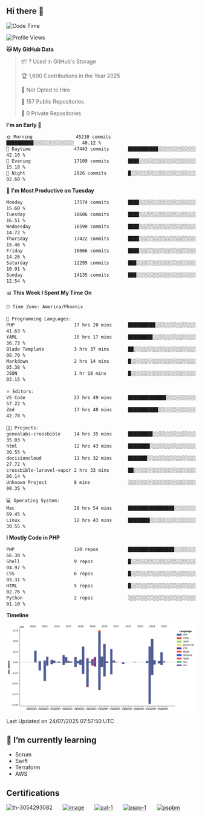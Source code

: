 ## Hi there 👋

<!--START_SECTION:waka-->
![Code Time](http://img.shields.io/badge/Code%20Time-11%2C427%20hrs%2048%20mins-blue)

![Profile Views](http://img.shields.io/badge/Profile%20Views-2-blue)

**🐱 My GitHub Data** 

> 📦 ? Used in GitHub's Storage 
 > 
> 🏆 1,600 Contributions in the Year 2025
 > 
> 🚫 Not Opted to Hire
 > 
> 📜 157 Public Repositories 
 > 
> 🔑 0 Private Repositories 
 > 
**I'm an Early 🐤** 

```text
🌞 Morning                45210 commits       ██████████░░░░░░░░░░░░░░░   40.12 % 
🌆 Daytime                47443 commits       ███████████░░░░░░░░░░░░░░   42.10 % 
🌃 Evening                17109 commits       ████░░░░░░░░░░░░░░░░░░░░░   15.18 % 
🌙 Night                  2926 commits        █░░░░░░░░░░░░░░░░░░░░░░░░   02.60 % 
```
📅 **I'm Most Productive on Tuesday** 

```text
Monday                   17574 commits       ████░░░░░░░░░░░░░░░░░░░░░   15.60 % 
Tuesday                  18606 commits       ████░░░░░░░░░░░░░░░░░░░░░   16.51 % 
Wednesday                16590 commits       ████░░░░░░░░░░░░░░░░░░░░░   14.72 % 
Thursday                 17422 commits       ████░░░░░░░░░░░░░░░░░░░░░   15.46 % 
Friday                   16066 commits       ████░░░░░░░░░░░░░░░░░░░░░   14.26 % 
Saturday                 12295 commits       ███░░░░░░░░░░░░░░░░░░░░░░   10.91 % 
Sunday                   14135 commits       ███░░░░░░░░░░░░░░░░░░░░░░   12.54 % 
```


📊 **This Week I Spent My Time On** 

```text
🕑︎ Time Zone: America/Phoenix

💬 Programming Languages: 
PHP                      17 hrs 20 mins      ██████████░░░░░░░░░░░░░░░   41.63 % 
YAML                     15 hrs 17 mins      █████████░░░░░░░░░░░░░░░░   36.73 % 
Blade Template           3 hrs 37 mins       ██░░░░░░░░░░░░░░░░░░░░░░░   08.70 % 
Markdown                 2 hrs 14 mins       █░░░░░░░░░░░░░░░░░░░░░░░░   05.38 % 
JSON                     1 hr 18 mins        █░░░░░░░░░░░░░░░░░░░░░░░░   03.15 % 

🔥 Editors: 
VS Code                  23 hrs 49 mins      ██████████████░░░░░░░░░░░   57.22 % 
Zed                      17 hrs 48 mins      ███████████░░░░░░░░░░░░░░   42.78 % 

🐱‍💻 Projects: 
genealabs-crossbible     14 hrs 35 mins      █████████░░░░░░░░░░░░░░░░   35.03 % 
html                     12 hrs 43 mins      ████████░░░░░░░░░░░░░░░░░   30.55 % 
decisioncloud            11 hrs 32 mins      ███████░░░░░░░░░░░░░░░░░░   27.72 % 
crossbible-laravel-vapor 2 hrs 33 mins       ██░░░░░░░░░░░░░░░░░░░░░░░   06.14 % 
Unknown Project          8 mins              ░░░░░░░░░░░░░░░░░░░░░░░░░   00.35 % 

💻 Operating System: 
Mac                      28 hrs 54 mins      █████████████████░░░░░░░░   69.45 % 
Linux                    12 hrs 43 mins      ████████░░░░░░░░░░░░░░░░░   30.55 % 
```

**I Mostly Code in PHP** 

```text
PHP                      120 repos           █████████████████░░░░░░░░   66.30 % 
Shell                    9 repos             █░░░░░░░░░░░░░░░░░░░░░░░░   04.97 % 
CSS                      6 repos             █░░░░░░░░░░░░░░░░░░░░░░░░   03.31 % 
HTML                     5 repos             █░░░░░░░░░░░░░░░░░░░░░░░░   02.76 % 
Python                   2 repos             ░░░░░░░░░░░░░░░░░░░░░░░░░   01.10 % 
```



**Timeline**

![Lines of Code chart](https://raw.githubusercontent.com/mikebronner/mikebronner/master/assets/bar_graph.png)


 Last Updated on 24/07/2025 07:57:50 UTC
<!--END_SECTION:waka-->

<!--
**mikebronner/mikebronner** is a ✨ _special_ ✨ repository because its `README.md` (this file) appears on your GitHub profile.

Here are some ideas to get you started:

- 🔭 I’m currently working on ...
- 🌱 I’m currently learning ...
- 👯 I’m looking to collaborate on ...
- 🤔 I’m looking for help with ...
- 💬 Ask me about ...
- 📫 How to reach me: ...
- 😄 Pronouns: ...
- ⚡ Fun fact: ...
-->

## 🌱 I’m currently learning

- Scrum
- Swift
- Terraform
- AWS

## Certifications

![th-3054293082](https://user-images.githubusercontent.com/1791050/208267034-c5006f82-ae89-41eb-9478-7106c5aba070.jpg)
&nbsp;&nbsp;&nbsp;&nbsp;&nbsp;
[![image](https://images.credly.com/size/100x100/images/a2790314-008a-4c3d-9553-f5e84eb359ba/image.png)](https://www.credly.com/users/mike-bronner)
&nbsp;&nbsp;&nbsp;&nbsp;&nbsp;
[![pal-1](https://images.credly.com/size/100x100/images/78c772ee-6b3c-4348-ac66-58ac5a2cf581/image.png)](https://www.credly.com/users/mike-bronner)
&nbsp;&nbsp;&nbsp;&nbsp;&nbsp;
[![pspo-1](https://images.credly.com/size/100x100/images/591762c5-fae7-49c6-b326-e1756979928d/image.png)](https://www.credly.com/users/mike-bronner)
&nbsp;&nbsp;&nbsp;&nbsp;&nbsp;
[![pspbm](https://images.credly.com/size/100x100/images/55a21a78-59af-4294-810e-e4014e9ca1be/image.png)](https://www.credly.com/users/mike-bronner)
